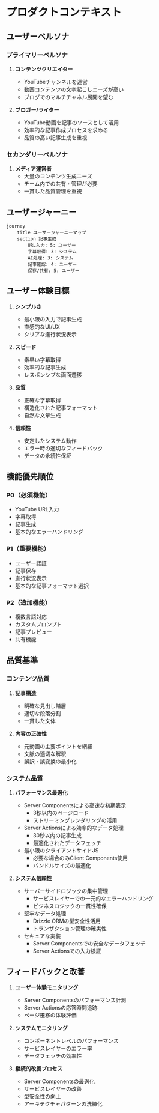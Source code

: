 # プロダクトコンテキスト

## ユーザーペルソナ

### プライマリーペルソナ
1. **コンテンツクリエイター**
   - YouTubeチャンネルを運営
   - 動画コンテンツの文字起こしニーズが高い
   - ブログでのマルチチャネル展開を望む

2. **ブロガー/ライター**
   - YouTube動画を記事のソースとして活用
   - 効率的な記事作成プロセスを求める
   - 品質の高い記事生成を重視

### セカンダリーペルソナ
1. **メディア運営者**
   - 大量のコンテンツ生成ニーズ
   - チーム内での共有・管理が必要
   - 一貫した品質管理を重視

## ユーザージャーニー
```mermaid
journey
    title ユーザージャーニーマップ
    section 記事生成
        URL入力: 5: ユーザー
        字幕取得: 3: システム
        AI処理: 3: システム
        記事確認: 4: ユーザー
        保存/共有: 5: ユーザー
```

## ユーザー体験目標
1. **シンプルさ**
   - 最小限の入力で記事生成
   - 直感的なUI/UX
   - クリアな進行状況表示

2. **スピード**
   - 素早い字幕取得
   - 効率的な記事生成
   - レスポンシブな画面遷移

3. **品質**
   - 正確な字幕取得
   - 構造化された記事フォーマット
   - 自然な文章生成

4. **信頼性**
   - 安定したシステム動作
   - エラー時の適切なフィードバック
   - データの永続性保証

## 機能優先順位
### P0（必須機能）
- YouTube URL入力
- 字幕取得
- 記事生成
- 基本的なエラーハンドリング

### P1（重要機能）
- ユーザー認証
- 記事保存
- 進行状況表示
- 基本的な記事フォーマット選択

### P2（追加機能）
- 複数言語対応
- カスタムプロンプト
- 記事プレビュー
- 共有機能

## 品質基準
### コンテンツ品質
1. **記事構造**
   - 明確な見出し階層
   - 適切な段落分割
   - 一貫した文体

2. **内容の正確性**
   - 元動画の主要ポイントを網羅
   - 文脈の適切な解釈
   - 誤訳・誤変換の最小化

### システム品質
1. **パフォーマンス最適化**
   - Server Componentsによる高速な初期表示
     - 3秒以内のページロード
     - ストリーミングレンダリングの活用
   - Server Actionsによる効率的なデータ処理
     - 30秒以内の記事生成
     - 最適化されたデータフェッチ
   - 最小限のクライアントサイドJS
     - 必要な場合のみClient Components使用
     - バンドルサイズの最適化

2. **システム信頼性**
   - サーバーサイドロジックの集中管理
     - サービスレイヤーでの一元的なエラーハンドリング
     - ビジネスロジックの一貫性確保
   - 堅牢なデータ処理
     - Drizzle ORMの型安全性活用
     - トランザクション管理の確実性
   - セキュアな実装
     - Server Componentsでの安全なデータフェッチ
     - Server Actionsでの入力検証

## フィードバックと改善
1. **ユーザー体験モニタリング**
   - Server Componentsのパフォーマンス計測
   - Server Actionsの応答時間追跡
   - ページ遷移の体験評価

2. **システムモニタリング**
   - コンポーネントレベルのパフォーマンス
   - サービスレイヤーのエラー率
   - データフェッチの効率性

3. **継続的改善プロセス**
   - Server Componentsの最適化
   - サービスレイヤーの改善
   - 型安全性の向上
   - アーキテクチャパターンの洗練化
